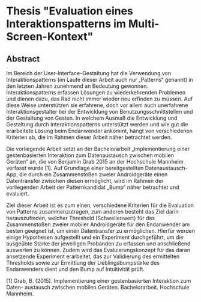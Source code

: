# Thesis "Evaluation eines Interaktionspatterns im Multi-Screen-Kontext"

## Abstract
Im Bereich der User-Interface-Gestaltung hat die Verwendung von Interaktionspatterns (im Laufe dieser Arbeit auch nur „Patterns“ genannt) in den letzten Jahren zunehmend an Bedeutung gewonnen. Interaktionspatterns erfassen Lösungen zu wiederkehrenden Problemen und dienen dazu, das Rad nicht immer wieder neu erfinden zu müssen. Auf diese Weise unterstützen sie erfahrene, doch vor allem auch unerfahrene Interaktionsgestalter bei der Entwicklung von Benutzungsschnittstellen und der Gestaltung von Gesten. In welchem Ausmaß die Entwicklung und Gestaltung durch Interaktionspatterns unterstützt werden und wie gut die erarbeitete Lösung beim Endanwender ankommt, hängt von verschiedenen Kriterien ab, die im Rahmen dieser Arbeit näher betrachtet werden.

Die vorliegende Arbeit setzt an der Bachelorarbeit „Implementierung einer gestenbasierten Interaktion zum Datenaustausch zwischen mobilen Geräten“ an, die von Benjamin Grab 2015 an der Hochschule Mannheim verfasst wurde [1]. Auf Grundlage einer bereitgestellten Datenaustausch-App, die durch ein Zusammenstoßen zweier Androidgeräte einen Datentransfer zwischen diesen ermöglicht, wird im Rahmen der vorliegenden Arbeit der Patternkandidat „Bump“ näher betrachtet und evaluiert.

Ziel dieser Arbeit ist es zum einen, verschiedene Kriterien für die Evaluation von Patterns zusammenzutragen, zum anderen besteht das Ziel darin herauszufinden, welcher Threshold (Schwellenwert) für das Zusammenstoßen zweier mobiler Androidgeräte für den Endanwender am besten geeignet ist, um einen Datentransfer zu ermöglichen. Hierfür werden einige Hypothesen aufgestellt und ein Experiment durchgeführt, um die ausgeübte Stärke der jeweiligen Probanden zu erfassen und anschließend auswerten zu können. Zudem wird das Evaluierungskonzept für das daran ansetzende Experiment erarbeitet, das zur Validierung des ermittelten Thresholds sowie zur Ermittlung der Lieblingsbumpstärke des Endanwenders dient und den Bump auf Intuitivität prüft.

[1] Grab, B. (2015). Implementierung einer gestenbasierten Interaktion zum Daten-
austausch zwischen mobilen Geräten. Bachelorarbeit. Hochschule Mannheim.
